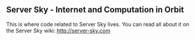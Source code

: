 ## Server Sky - Internet and Computation in Orbit

This is where code related to Server Sky lives. You can
read all about it on the Server Sky wiki: <http://server-sky.com>
